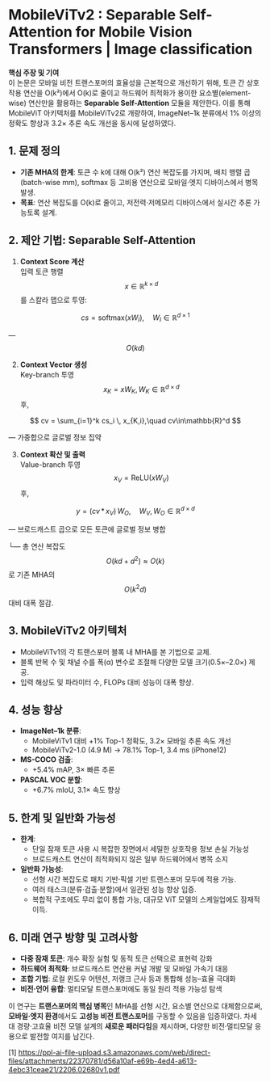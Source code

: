# MobileViTv2 : Separable Self-Attention for Mobile Vision Transformers | Image classification

**핵심 주장 및 기여**  
이 논문은 모바일 비전 트랜스포머의 효율성을 근본적으로 개선하기 위해, 토큰 간 상호작용 연산을 O(k²)에서 O(k)로 줄이고 하드웨어 최적화가 용이한 요소별(element-wise) 연산만을 활용하는 **Separable Self-Attention** 모듈을 제안한다. 이를 통해 MobileViT 아키텍처를 MobileViTv2로 개량하여, ImageNet–1k 분류에서 1% 이상의 정확도 향상과 3.2× 추론 속도 개선을 동시에 달성하였다.

## 1. 문제 정의  
- **기존 MHA의 한계**: 토큰 수 k에 대해 O(k²) 연산 복잡도를 가지며, 배치 행렬 곱(batch-wise mm), softmax 등 고비용 연산으로 모바일·엣지 디바이스에서 병목 발생.  
- **목표**: 연산 복잡도를 O(k)로 줄이고, 저전력·저메모리 디바이스에서 실시간 추론 가능토록 설계.

## 2. 제안 기법: Separable Self-Attention  

1) **Context Score 계산**  
   입력 토큰 행렬 $$x \in \mathbb{R}^{k\times d}$$를 스칼라 맵으로 투영:  

$$
   cs = \mathrm{softmax}(x W_I),\quad W_I \in \mathbb{R}^{d\times 1}
   $$  

   — $$O(kd)$$  

2) **Context Vector 생성**  
   Key-branch 투영 $$x_K = x W_K,\, W_K\in\mathbb{R}^{d\times d}$$ 후,  

$$
   cv = \sum_{i=1}^k cs_i \, x_{K,i},\quad cv\in\mathbb{R}^d
   $$  
  
   — 가중합으로 글로벌 정보 집약  

3) **Context 확산 및 출력**  
   Value-branch 투영 $$x_V = \mathrm{ReLU}(x W_V)$$ 후,  

$$
   y = \bigl(cv \,\ast\, x_V\bigr)\,W_O,\quad W_V,W_O\in\mathbb{R}^{d\times d}
   $$  
   
   — 브로드캐스트 곱으로 모든 토큰에 글로벌 정보 병합  

└— 총 연산 복잡도 $$O(kd + d^2)\approx O(k)$$로 기존 MHA의 $$O(k^2d)$$ 대비 대폭 절감.

## 3. MobileViTv2 아키텍처  
- MobileViTv1의 각 트랜스포머 블록 내 MHA를 본 기법으로 교체.  
- 블록 반복 수 및 채널 수를 폭(α) 변수로 조절해 다양한 모델 크기(0.5×–2.0×) 제공.  
- 입력 해상도 및 파라미터 수, FLOPs 대비 성능이 대폭 향상.

## 4. 성능 향상  
- **ImageNet–1k 분류**:  
  - MobileViTv1 대비 +1% Top-1 정확도, 3.2× 모바일 추론 속도 개선  
  - MobileViTv2-1.0 (4.9 M) → 78.1% Top-1, 3.4 ms (iPhone12)  
- **MS-COCO 검출**:  
  - +5.4% mAP, 3× 빠른 추론  
- **PASCAL VOC 분할**:  
  - +6.7% mIoU, 3.1× 속도 향상  

## 5. 한계 및 일반화 가능성  
- **한계**:  
  - 단일 잠재 토큰 사용 시 복잡한 장면에서 세밀한 상호작용 정보 손실 가능성  
  - 브로드캐스트 연산이 최적화되지 않은 일부 하드웨어에서 병목 소지  
- **일반화 가능성**:  
  - 선형 시간 복잡도로 패치 기반·픽셀 기반 트랜스포머 모두에 적용 가능.  
  - 여러 태스크(분류·검출·분할)에서 일관된 성능 향상 입증.  
  - 복합적 구조에도 무리 없이 통합 가능, 대규모 ViT 모델의 스케일업에도 잠재적 이득.

## 6. 미래 연구 방향 및 고려사항  
- **다중 잠재 토큰**: 개수 확장 실험 및 동적 토큰 선택으로 표현력 강화  
- **하드웨어 최적화**: 브로드캐스트 연산용 커널 개발 및 모바일 가속기 대응  
- **조합 기법**: 로컬 윈도우 어텐션, 저랭크 근사 등과 통합해 성능–효율 극대화  
- **비전·언어 융합**: 멀티모달 트랜스포머에도 동일 원리 적용 가능성 탐색  

이 연구는 **트랜스포머의 핵심 병목**인 MHA를 선형 시간, 요소별 연산으로 대체함으로써, **모바일·엣지 환경**에서도 **고성능 비전 트랜스포머**를 구동할 수 있음을 입증하였다. 차세대 경량·고효율 비전 모델 설계의 **새로운 패러다임**을 제시하며, 다양한 비전·멀티모달 응용으로 발전할 여지를 남긴다.

[1] https://ppl-ai-file-upload.s3.amazonaws.com/web/direct-files/attachments/22370781/d56a10af-e69b-4ed4-a613-4ebc31ceae21/2206.02680v1.pdf
